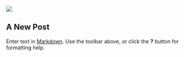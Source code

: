![](/_posts/wallpaper_51.jpg)

## A New Post

Enter text in [Markdown](http://daringfireball.net/projects/markdown/). Use the toolbar above, or click the **?** button for formatting help.
